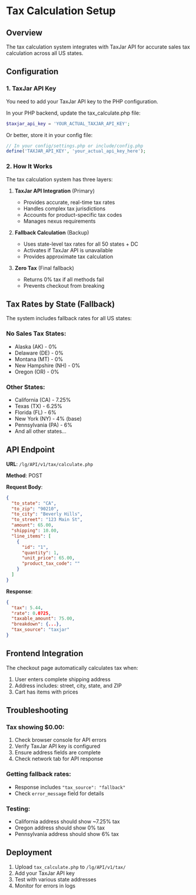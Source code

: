# Tax Calculation Setup

## Overview
The tax calculation system integrates with TaxJar API for accurate sales tax calculation across all US states.

## Configuration

### 1. TaxJar API Key
You need to add your TaxJar API key to the PHP configuration. 

In your PHP backend, update the tax_calculate.php file:
```php
$taxjar_api_key = 'YOUR_ACTUAL_TAXJAR_API_KEY';
```

Or better, store it in your config file:
```php
// In your config/settings.php or include/config.php
define('TAXJAR_API_KEY', 'your_actual_api_key_here');
```

### 2. How It Works

The tax calculation system has three layers:

1. **TaxJar API Integration** (Primary)
   - Provides accurate, real-time tax rates
   - Handles complex tax jurisdictions
   - Accounts for product-specific tax codes
   - Manages nexus requirements

2. **Fallback Calculation** (Backup)
   - Uses state-level tax rates for all 50 states + DC
   - Activates if TaxJar API is unavailable
   - Provides approximate tax calculation

3. **Zero Tax** (Final fallback)
   - Returns 0% tax if all methods fail
   - Prevents checkout from breaking

## Tax Rates by State (Fallback)

The system includes fallback rates for all US states:

### No Sales Tax States:
- Alaska (AK) - 0%
- Delaware (DE) - 0%
- Montana (MT) - 0%
- New Hampshire (NH) - 0%
- Oregon (OR) - 0%

### Other States:
- California (CA) - 7.25%
- Texas (TX) - 6.25%
- Florida (FL) - 6%
- New York (NY) - 4% (base)
- Pennsylvania (PA) - 6%
- And all other states...

## API Endpoint

**URL**: `/lg/API/v1/tax/calculate.php`

**Method**: POST

**Request Body**:
```json
{
  "to_state": "CA",
  "to_zip": "90210",
  "to_city": "Beverly Hills",
  "to_street": "123 Main St",
  "amount": 65.00,
  "shipping": 10.00,
  "line_items": [
    {
      "id": "1",
      "quantity": 1,
      "unit_price": 65.00,
      "product_tax_code": ""
    }
  ]
}
```

**Response**:
```json
{
  "tax": 5.44,
  "rate": 0.0725,
  "taxable_amount": 75.00,
  "breakdown": {...},
  "tax_source": "taxjar"
}
```

## Frontend Integration

The checkout page automatically calculates tax when:
1. User enters complete shipping address
2. Address includes: street, city, state, and ZIP
3. Cart has items with prices

## Troubleshooting

### Tax showing $0.00:
1. Check browser console for API errors
2. Verify TaxJar API key is configured
3. Ensure address fields are complete
4. Check network tab for API response

### Getting fallback rates:
- Response includes `"tax_source": "fallback"`
- Check `error_message` field for details

### Testing:
- California address should show ~7.25% tax
- Oregon address should show 0% tax
- Pennsylvania address should show 6% tax

## Deployment

1. Upload `tax_calculate.php` to `/lg/API/v1/tax/`
2. Add your TaxJar API key
3. Test with various state addresses
4. Monitor for errors in logs